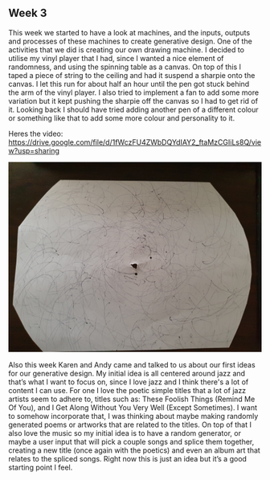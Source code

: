 ## Week 3

This week we started to have a look at machines, and the inputs, outputs and processes of these machines to create generative design. One of the activities that we did is creating our own drawing machine. I decided to utilise my vinyl player that I had, since I wanted a nice element of randomness, and using the spinning table as a canvas. On top of this I taped a piece of string to the ceiling and had it suspend a sharpie onto the canvas.  I let this run for about half an hour until the pen got stuck behind the arm of the vinyl player. I also tried to implement a fan to add some more variation but it kept pushing the sharpie off the canvas so I had to get rid of it. Looking back I should have tried adding another pen of a different colour or something like that to add some more colour and personality to it.

Heres the video: https://drive.google.com/file/d/1fWczFU4ZWbDQYdIAY2_ftaMzCGIiLs8Q/view?usp=sharing

![image](20200807_114707.jpg)

Also this week Karen and Andy came and talked to us about our first ideas for our generative design. My initial idea is all centered around jazz and that’s what I want to focus on, since I love jazz and I think there's a lot of content I can use. For one I love the poetic simple titles that a lot of jazz artists seem to adhere to, titles such as: These Foolish Things (Remind Me Of You), and I Get Along Without You Very Well (Except Sometimes). I want to somehow incorporate that, I was thinking about maybe making randomly generated poems or artworks that are related to the titles. On top of that I also love the music so my initial idea is to have a random generator, or maybe a user input that will pick a couple songs and splice them together, creating a new title (once again with the poetics) and even an album art that relates to the spliced songs. Right now this is just an idea but it’s a good starting point I feel.
